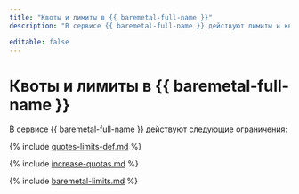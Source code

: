 ```yaml
---
title: "Квоты и лимиты в {{ baremetal-full-name }}"
description: "В сервисе {{ baremetal-full-name }} действуют лимиты и квоты на серверы и виртуальные сетевые сегменты (VRF). Более подробно об ограничениях в сервисе вы узнаете из данной статьи."

editable: false
---
```


# Квоты и лимиты в {{ baremetal-full-name }}

В сервисе {{ baremetal-full-name }} действуют следующие ограничения:

{% include [quotes-limits-def.md](../../_includes/quotes-limits-def.md) %}

{% include [increase-quotas.md](../../_includes/increase-quotas.md) %}

{% include [baremetal-limits.md](../../_includes/baremetal-limits.md) %}